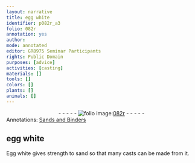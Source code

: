 ```yaml
---
layout: narrative
title: egg white
identifier: p082r_a3
folio: 082r
annotation: yes
author:
mode: annotated
editor: GR8975 Seminar Participants
rights: Public Domain
purposes: [advice]
activities: [casting]
materials: []
tools: []
colors: []
plants: []
animals: []
---
```


 <div class="folio" align="center">- - - - - <a href="http://gallica.bnf.fr/ark:/12148/btv1b10500001g/f169.image" target="_blank"><img src="https://cu-mkp.github.io/GR8975-edition/assets/photo-icon.png" alt="folio image: " style="display:inline-block; margin-bottom:-3px;"/>082r</a> - - - - - </div>  <span class="activity"></span> 
<div class="annotation" align="left">Annotations:
<a href="https://drive.google.com/drive/u/0/folders/0BwJi-u8sfkVDfkxzVFN5a3h2TW9SSGY4b0o5UUVnWS11NzJ4dG5WWGxDWG5ub2lsRGkxYkE" target="_blank">Sands and Binders</a>
 </div>
 

## egg white

 
 Egg white gives strength to sand so that many casts can be made from it. 
 